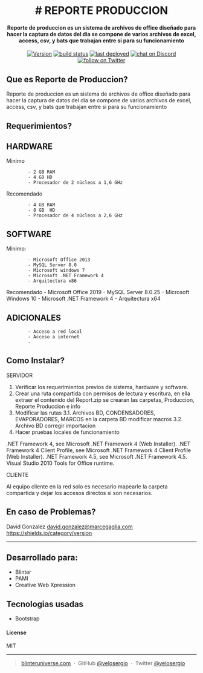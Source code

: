 <h1 align="center">
#  REPORTE PRODUCCION
  <br>
</h1>

<h4 align="center">Reporte de produccion es un sistema de archivos de office diseñado para hacer la captura de datos del dia
se compone de varios archivos de excel, access, csv, y bats que trabajan entre si para su funcionamiento</h4>
<p align="center">
	<a href="https://github.com/ViElectronicEntertainment/PAMI/releases">
		<img src="https://img.shields.io/badge/Version-0.0.0.4-yellow.svg?style=for-the-badge"
            alt="Version"></a>
    <a href="https://github.com/ViElectronicEntertainment/PAMI/issues">
    <img src="https://img.shields.io/teamcity/http/teamcity.jetbrains.com/s/bt345.svg?style=for-the-badge"
        alt="build status"></a>
    <a href="https://facebook.com/BlinterUniverse/">
        <img src="https://img.shields.io/badge/Facebook-Like-blue.svg?style=for-the-badge"
            alt="last deployed"></a>
    <a href="https://discord.gg/34DYauN">
        <img src="https://img.shields.io/badge/Discord-Join-blue.svg?style=for-the-badge"
            alt="chat on Discord"></a>
    <a href="https://twitter.com/BlinterUniverse">
        <img src="https://img.shields.io/badge/Twitter-Follow-blue.svg?style=for-the-badge"
            alt="follow on Twitter"></a>
</p>




Que es Reporte de Produccion?
-----------------------------

Reporte de produccion es un sistema de archivos de office diseñado para hacer la captura de datos del dia
se compone de varios archivos de excel, access, csv, y bats que trabajan entre si para su funcionamiento


Requerimientos?
--------------

HARDWARE
-----------------

Minimo

			- 2 GB RAM
			- 4 GB HD
			- Procesador de 2 núcleos a 1,6 GHz

Recomendado

			- 4 GB RAM
			- 8 GB  HD
			- Procesador de 4 núcleos a 2,6 GHz


SOFTWARE
-----------------

Minimo:

			- Microsoft Office 2013
			- MySQL Server 8.0
			- Microsoft windows 7
			- Microsoft .NET Framework 4
			- Arquitectura x86
			
Recomendado
			- Microsoft Office 2019
			- MySQL Server 8.0.25
			- Microsoft Windows 10
			- Microsoft .NET Framework 4
			- Arquitectura x64

ADICIONALES
-----------------

			- Acceso a red local
			- Acceso a internet
			- 




Como Instalar?
----------------
SERVIDOR

1. Verificar los requerimientos previos de sistema, hardware y software.
2. Crear una ruta compartida con permisos de lectura y escritura, en ella extraer el contenido del Report.zip se crearan las carpetas, Produccion, Reporte Produccion e info
3. Modificar  las rutas 
	3.1. Archivos BD, CONDENSADORES, EVAPORADORES, MARCOS en la carpeta BD modificar macros
	3.2. Archivo BD corregir importacion
4. Hacer pruebas locales de funcionamiento


.NET Framework 4, see Microsoft .NET Framework 4 (Web Installer).
.NET Framework 4 Client Profile, see Microsoft .NET Framework 4 Client Profile (Web Installer).
.NET Framework 4.5, see Microsoft .NET Framework 4.5.
Visual Studio 2010 Tools for Office runtime. 


CLIENTE

Al equipo cliente en la red solo es necesario mapearle la carpeta compartida y dejar los accesos directos si son necesarios.

	

En caso de Problemas?
-----------------------------------

David Gonzalez
<david.gonzalez@marcegaglia.com>
https://shields.io/category/version





---

## Desarrollado para:

* Blinter
* PAMI
* Creative Web Xpression

## Tecnologias usadas

* Bootstrap

#### License

MIT

---

> [blinteruniverse.com](https://www.blinteruniverse.com) &nbsp;&middot;&nbsp;
> GitHub [@velosergio](https://github.com/velosergio) &nbsp;&middot;&nbsp;
> Twitter [@velosergio](https://twitter.com/velosergio)